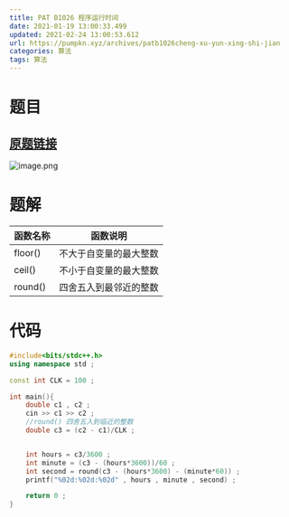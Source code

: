 ```yaml
---
title: PAT B1026 程序运行时间
date: 2021-01-19 13:00:33.499
updated: 2021-02-24 13:00:53.612
url: https://pumpkn.xyz/archives/patb1026cheng-xu-yun-xing-shi-jian
categories: 算法
tags: 算法
---
```


# 题目
## [原题链接](https://pintia.cn/problem-sets/994805260223102976/problems/994805295203598336)
![image.png](https://pumpkn.xyz/upload/2021/02/image-c90ed630f44d47a1964084b53d5922e2.png)

# 题解
|函数名称|函数说明|
|-------|-------|
|floor()|不大于自变量的最大整数|
|ceil()|不小于自变量的最大整数|
|round()|四舍五入到最邻近的整数|

# 代码
```c++
#include<bits/stdc++.h>
using namespace std ;

const int CLK = 100 ;

int main(){
    double c1 , c2 ;
    cin >> c1 >> c2 ;
    //round() 四舍五入到临近的整数
    double c3 = (c2 - c1)/CLK ;


    int hours = c3/3600 ;
    int minute = (c3 - (hours*3600))/60 ;
    int second = round(c3 - (hours*3600) - (minute*60)) ;
    printf("%02d:%02d:%02d" , hours , minute , second) ;

    return 0 ;
}

```